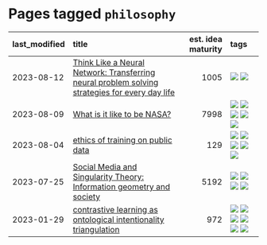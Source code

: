 # Pages tagged `philosophy`

|last_modified|title|est. idea maturity|tags
|:---|:---|---:|:---|
|2023-08-12|[Think Like a Neural Network: Transferring neural problem solving strategies for every day life](../think_like_an_ann.md)|1005|[![](https://img.shields.io/badge/tag-philosophy-32d44f)](../tags/philosophy.md) [![](https://img.shields.io/badge/tag-publication-c6963e)](../tags/publication.md)|
|2023-08-09|[What is it like to be NASA?](../what_is_it_like_to_be_nasa.md)|7998|[![](https://img.shields.io/badge/tag-disunity_of_identity-dad82b)](../tags/disunity_of_identity.md) [![](https://img.shields.io/badge/tag-organization_as_entity-35d420)](../tags/organization_as_entity.md) [![](https://img.shields.io/badge/tag-philosophy-32d44f)](../tags/philosophy.md) [![](https://img.shields.io/badge/tag-society_of_mind-fe4dc)](../tags/society_of_mind.md) [![](https://img.shields.io/badge/tag-theory_of_mind-d5ffe)](../tags/theory_of_mind.md)|
|2023-08-04|[ethics of training on public data](../ethics_of_public_data.md)|129|[![](https://img.shields.io/badge/tag-ai_ethics-fde018)](../tags/ai_ethics.md) [![](https://img.shields.io/badge/tag-ethics-d3fceb)](../tags/ethics.md) [![](https://img.shields.io/badge/tag-fair_use-e13c2b)](../tags/fair_use.md) [![](https://img.shields.io/badge/tag-philosophy-32d44f)](../tags/philosophy.md) [![](https://img.shields.io/badge/tag-remix_culture-297b32)](../tags/remix_culture.md)|
|2023-07-25|[Social Media and Singularity Theory: Information geometry and society](../social_singularities.md)|5192|[![](https://img.shields.io/badge/tag-alignment-b4243e)](../tags/alignment.md) [![](https://img.shields.io/badge/tag-information_geometry-161a53)](../tags/information_geometry.md) [![](https://img.shields.io/badge/tag-philosophy-32d44f)](../tags/philosophy.md) [![](https://img.shields.io/badge/tag-publication-c6963e)](../tags/publication.md)|
|2023-01-29|[contrastive learning as ontological intentionality triangulation](../contrastive_learning_as_ontological_intentionality_triangulation.md)|972|[![](https://img.shields.io/badge/tag-meta-e168be)](../tags/meta.md) [![](https://img.shields.io/badge/tag-philosophy-32d44f)](../tags/philosophy.md) [![](https://img.shields.io/badge/tag-semiotics-d7de4b)](../tags/semiotics.md) [![](https://img.shields.io/badge/tag-synesthesia-e54ba1)](../tags/synesthesia.md) [![](https://img.shields.io/badge/tag-theory-426a5f)](../tags/theory.md) [![](https://img.shields.io/badge/tag-wip-12eec5)](../tags/wip.md)|